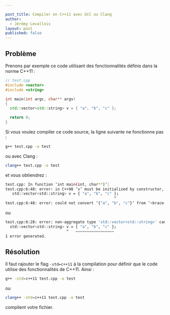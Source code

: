 ```yaml
---

post_title: Compiler en C++11 avec GCC ou Clang
author:
  - Jérémy Levallois
layout: post
published: false
---
```

## Problème

Prenons par exemple ce code utilisant des fonctionnalités définis dans la norme C++11 :

```cpp
// test.cpp
#include <vector>
#include <string>

int main(int argc, char** argv)
{
  std::vector<std::string> v = { "a", "b", "c" };

  return 0;
}
```

Si vous voulez compiler ce code source, la ligne suivante ne fonctionne pas :

```sh
g++ test.cpp -o test
```
ou avec Clang :

```sh
clang++ test.cpp -o test
```

et vous obtiendrez :

```sh
test.cpp: In function ‘int main(int, char**)’:
test.cpp:6:48: error: in C++98 ‘v’ must be initialized by constructor, not by ‘{...}’
   std::vector<std::string> v = { "a", "b", "c" };
                                                ^
test.cpp:6:48: error: could not convert ‘{"a", "b", "c"}’ from ‘<brace-enclosed initializer list>’ to ‘std::vector<std::basic_string<char> >’
```

ou

```sh
test.cpp:6:28: error: non-aggregate type 'std::vector<std::string>' cannot be initialized with an initializer list
  std::vector<std::string> v = { "a", "b", "c" };
                           ^   ~~~~~~~~~~~~~~~~~
1 error generated.
```

## Résolution

Il faut rajouter le flag `-std=c++11` à la compilation pour définir que le code utilise des fonctionnalités de C++11. Ainsi :

```sh
g++ -std=c++11 test.cpp -o test
```
ou

```sh
clang++ -std=c++11 test.cpp -o test
```
compilent votre fichier.
